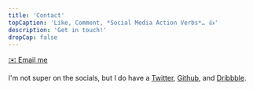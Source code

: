 ```yaml
---
title: 'Contact'
topCaption: 'Like, Comment, *Social Media Action Verbs*… 👍'
description: 'Get in touch!'
dropCap: false
---
```


[✉️ Email me](mailto:hello@jonquach.com)

I'm not super on the socials, but I do have a [Twitter](https://twitter.com/itsjonq), [Github](https://github.com/itsjonq), and [Dribbble](https://dribbble.com/itsjonq).
